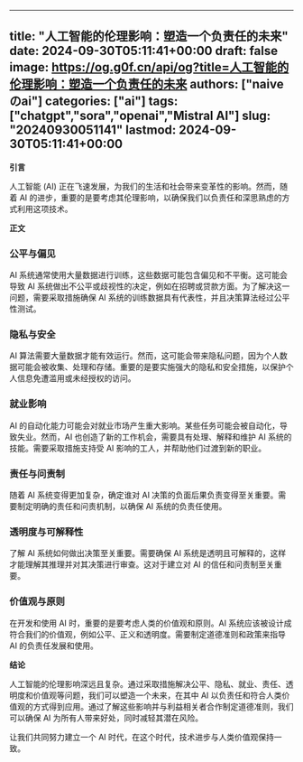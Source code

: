 
---
title: "人工智能的伦理影响：塑造一个负责任的未来"
date: 2024-09-30T05:11:41+00:00
draft: false
image: https://og.g0f.cn/api/og?title=人工智能的伦理影响：塑造一个负责任的未来
authors: ["naiveのai"]
categories: ["ai"]
tags: ["chatgpt","sora","openai","Mistral AI"]
slug: "20240930051141"
lastmod: 2024-09-30T05:11:41+00:00
---
**引言**

人工智能 (AI) 正在飞速发展，为我们的生活和社会带来变革性的影响。然而，随着 AI 的进步，重要的是要考虑其伦理影响，以确保我们以负责任和深思熟虑的方式利用这项技术。

**正文**

### 公平与偏见

AI 系统通常使用大量数据进行训练，这些数据可能包含偏见和不平衡。这可能会导致 AI 系统做出不公平或歧视性的决定，例如在招聘或贷款方面。为了解决这一问题，需要采取措施确保 AI 系统的训练数据具有代表性，并且决策算法经过公平性测试。

### 隐私与安全

AI 算法需要大量数据才能有效运行。然而，这可能会带来隐私问题，因为个人数据可能会被收集、处理和存储。重要的是要实施强大的隐私和安全措施，以保护个人信息免遭滥用或未经授权的访问。

### 就业影响

AI 的自动化能力可能会对就业市场产生重大影响。某些任务可能会被自动化，导致失业。然而，AI 也创造了新的工作机会，需要具有处理、解释和维护 AI 系统的技能。需要采取措施支持受 AI 影响的工人，并帮助他们过渡到新的职业。

### 责任与问责制

随着 AI 系统变得更加复杂，确定谁对 AI 决策的负面后果负责变得至关重要。需要制定明确的责任和问责机制，以确保 AI 系统的负责任使用。

### 透明度与可解释性

了解 AI 系统如何做出决策至关重要。需要确保 AI 系统是透明且可解释的，这样才能理解其推理并对其决策进行审查。这对于建立对 AI 的信任和问责制至关重要。

### 价值观与原则

在开发和使用 AI 时，重要的是要考虑人类的价值观和原则。AI 系统应该被设计成符合我们的价值观，例如公平、正义和透明度。需要制定道德准则和政策来指导 AI 的负责任发展和使用。

**结论**

人工智能的伦理影响深远且复杂。通过采取措施解决公平、隐私、就业、责任、透明度和价值观等问题，我们可以塑造一个未来，在其中 AI 以负责任和符合人类价值观的方式得到应用。通过了解这些影响并与利益相关者合作制定道德准则，我们可以确保 AI 为所有人带来好处，同时减轻其潜在风险。

让我们共同努力建立一个 AI 时代，在这个时代，技术进步与人类价值观保持一致。
